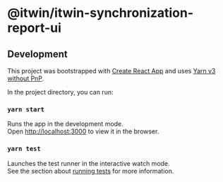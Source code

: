 # @itwin/itwin-synchronization-report-ui

## Development

This project was bootstrapped with [Create React App](https://github.com/facebook/create-react-app) and uses [Yarn v3 without PnP](https://yarnpkg.com/getting-started/migration).

In the project directory, you can run:

### `yarn start`

Runs the app in the development mode.\
Open [http://localhost:3000](http://localhost:3000) to view it in the browser.

### `yarn test`

Launches the test runner in the interactive watch mode.\
See the section about [running tests](https://facebook.github.io/create-react-app/docs/running-tests) for more information.
